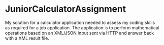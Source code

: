 # JuniorCalculatorAssignment
My solution for a calculator application needed to assess my coding skills as required for a job application. The application is to perform mathematical operations based on an XML/JSON input sent via HTTP and answer back with a XML result file.
